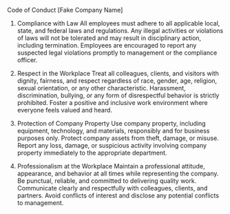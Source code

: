 Code of Conduct
[Fake Company Name]

1. Compliance with Law
All employees must adhere to all applicable local, state, and federal laws and regulations.
Any illegal activities or violations of laws will not be tolerated and may result in disciplinary action, including termination.
Employees are encouraged to report any suspected legal violations promptly to management or the compliance officer.

2. Respect in the Workplace
Treat all colleagues, clients, and visitors with dignity, fairness, and respect regardless of race, gender, age, religion, sexual orientation, or any other characteristic.
Harassment, discrimination, bullying, or any form of disrespectful behavior is strictly prohibited.
Foster a positive and inclusive work environment where everyone feels valued and heard.

3. Protection of Company Property
Use company property, including equipment, technology, and materials, responsibly and for business purposes only.
Protect company assets from theft, damage, or misuse.
Report any loss, damage, or suspicious activity involving company property immediately to the appropriate department.

4. Professionalism at the Workplace
Maintain a professional attitude, appearance, and behavior at all times while representing the company.
Be punctual, reliable, and committed to delivering quality work.
Communicate clearly and respectfully with colleagues, clients, and partners.
Avoid conflicts of interest and disclose any potential conflicts to management.
